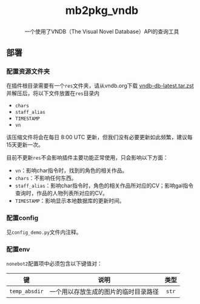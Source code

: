 # <p align="center">mb2pkg_vndb
<p align="center">一个使用了VNDB（The Visual Novel Database）API的查询工具

## 部署

### 配置资源文件夹

在插件根目录需要有一个`res`文件夹，请从vndb.org下载 [vndb-db-latest.tar.zst](https://dl.vndb.org/dump/vndb-db-latest.tar.zst) 并解压后，将以下文件放置在`res`目录内

 - `chars`
 - `staff_alias`
 - `TIMESTAMP`
 - `vn`

该压缩文件将会在每日 8:00 UTC 更新，但我们没有必要更新如此频繁，建议每15天更新一次。

目前不更新`res`不会影响插件主要功能正常使用，只会影响以下方面：
 - `vn`：影响char指令时，找到的角色的相关作品。
 - `chars`：不影响任何东西。
 - `staff_alias`：影响char指令时，角色的相关作品所对应的CV；影响gal指令查询时，作品的人物列表所对应的CV。
 - `TIMESTAMP`：影响显示本地数据库的更新时间。

### 配置config

见`config_demo.py`文件内注释。

### 配置env

`nonebot2`配置项中必须包含以下键值对：

|键|说明|类型|
|:---:|:---:|:---:|
|`temp_absdir`|一个用以存放生成的图片的临时目录路径|`str`|
